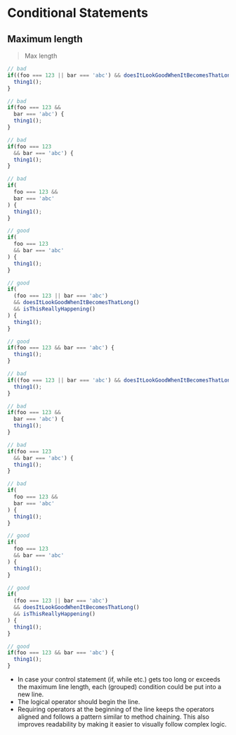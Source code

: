 # Conditional Statements

## Maximum length

> Max length

```javascript
// bad
if((foo === 123 || bar === 'abc') && doesItLookGoodWhenItBecomesThatLong() && isThisReallyHappening()) {
  thing1();
}

// bad
if(foo === 123 &&
  bar === 'abc') {
  thing1();
}

// bad
if(foo === 123
  && bar === 'abc') {
  thing1();
}

// bad
if(
  foo === 123 &&
  bar === 'abc'
) {
  thing1();
}

// good
if(
  foo === 123
  && bar === 'abc'
) {
  thing1();
}

// good
if(
  (foo === 123 || bar === 'abc')
  && doesItLookGoodWhenItBecomesThatLong()
  && isThisReallyHappening()
) {
  thing1();
}

// good
if(foo === 123 && bar === 'abc') {
  thing1();
}
```

```typescript
// bad
if((foo === 123 || bar === 'abc') && doesItLookGoodWhenItBecomesThatLong() && isThisReallyHappening()) {
  thing1();
}

// bad
if(foo === 123 &&
  bar === 'abc') {
  thing1();
}

// bad
if(foo === 123
  && bar === 'abc') {
  thing1();
}

// bad
if(
  foo === 123 &&
  bar === 'abc'
) {
  thing1();
}

// good
if(
  foo === 123
  && bar === 'abc'
) {
  thing1();
}

// good
if(
  (foo === 123 || bar === 'abc')
  && doesItLookGoodWhenItBecomesThatLong()
  && isThisReallyHappening()
) {
  thing1();
}

// good
if(foo === 123 && bar === 'abc') {
  thing1();
}
```

* In case your control statement (if, while etc.) gets too long or exceeds the maximum line length, each (grouped) condition could be put into a new line. 
* The logical operator should begin the line.
* Requiring operators at the beginning of the line keeps the operators aligned and follows a pattern similar to method chaining. This also improves readability by making it easier to visually follow complex logic.
